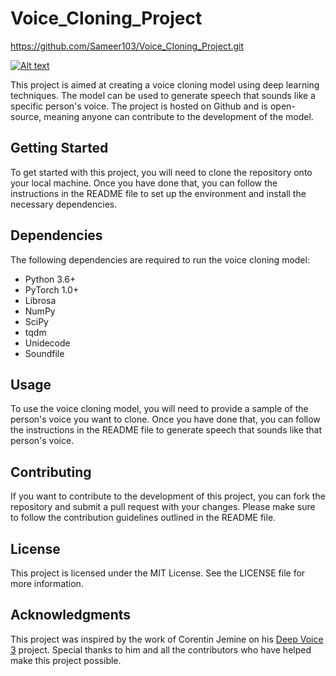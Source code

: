 # Voice_Cloning_Project
https://github.com/Sameer103/Voice_Cloning_Project.git

[![Alt text](https://img.youtube.com/vi/lnkd.in/d-b2jnk7/0.jpg)](https://www.youtube.com/watch?v=76HaHmmD9kY)



This project is aimed at creating a voice cloning model using deep learning techniques. The model can be used to generate speech that sounds like a specific person's voice. The project is hosted on Github and is open-source, meaning anyone can contribute to the development of the model.

## Getting Started

To get started with this project, you will need to clone the repository onto your local machine. Once you have done that, you can follow the instructions in the README file to set up the environment and install the necessary dependencies.

## Dependencies

The following dependencies are required to run the voice cloning model:

- Python 3.6+
- PyTorch 1.0+
- Librosa
- NumPy
- SciPy
- tqdm
- Unidecode
- Soundfile

## Usage

To use the voice cloning model, you will need to provide a sample of the person's voice you want to clone. Once you have done that, you can follow the instructions in the README file to generate speech that sounds like that person's voice.

## Contributing

If you want to contribute to the development of this project, you can fork the repository and submit a pull request with your changes. Please make sure to follow the contribution guidelines outlined in the README file.

## License

This project is licensed under the MIT License. See the LICENSE file for more information.

## Acknowledgments

This project was inspired by the work of Corentin Jemine on his [Deep Voice 3](https://github.com/r9y9/deepvoice3_pytorch) project. Special thanks to him and all the contributors who have helped make this project possible.
